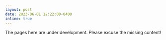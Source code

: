 ```yaml
---
layout: post
date: 2023-06-01 12:22:00-0400
inline: true
---
```

The pages here are under development. Please excuse the missing content!